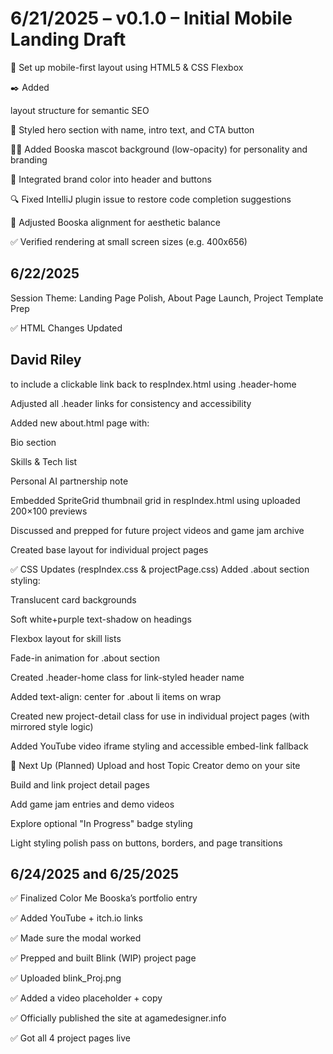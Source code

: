 # 6/21/2025 – v0.1.0 – Initial Mobile Landing Draft
🧱 Set up mobile-first layout using HTML5 & CSS Flexbox

✒️ Added <section> layout structure for semantic SEO

🎨 Styled hero section with name, intro text, and CTA button

🧑‍🎨 Added Booska mascot background (low-opacity) for personality and branding

💜 Integrated brand color into header and buttons

🔍 Fixed IntelliJ plugin issue to restore code completion suggestions

🎯 Adjusted Booska alignment for aesthetic balance

✅ Verified rendering at small screen sizes (e.g. 400x656)


# 6/22/2025
Session Theme: Landing Page Polish, About Page Launch, Project Template Prep

✅ HTML Changes
Updated <h2 class="header">David Riley</h2> to include a clickable link back to respIndex.html using .header-home

Adjusted all .header links for consistency and accessibility

Added new about.html page with:

Bio section

Skills & Tech list

Personal AI partnership note

Embedded SpriteGrid thumbnail grid in respIndex.html using uploaded 200×100 previews

Discussed and prepped for future project videos and game jam archive

Created base layout for individual project pages

✅ CSS Updates (respIndex.css & projectPage.css)
Added .about section styling:

Translucent card backgrounds

Soft white+purple text-shadow on headings

Flexbox layout for skill lists

Fade-in animation for .about section

Created .header-home class for link-styled header name

Added text-align: center for .about li items on wrap

Created new project-detail class for use in individual project pages (with mirrored style logic)

Added YouTube video iframe styling and accessible embed-link fallback

🔮 Next Up (Planned)
Upload and host Topic Creator demo on your site

Build and link project detail pages

Add game jam entries and demo videos

Explore optional "In Progress" badge styling

Light styling polish pass on buttons, borders, and page transitions

# 6/24/2025 and 6/25/2025
✅ Finalized Color Me Booska’s portfolio entry

✅ Added YouTube + itch.io links

✅ Made sure the modal worked

✅ Prepped and built Blink (WIP) project page

✅ Uploaded blink_Proj.png

✅ Added a video placeholder + copy

✅ Officially published the site at agamedesigner.info

✅ Got all 4 project pages live